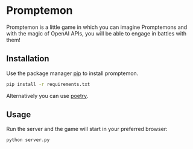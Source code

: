 # Promptemon

Promptemon is a little game in which you can imagine Promptemons and with the magic of OpenAI APIs, you will be able to engage in battles with them!

## Installation

Use the package manager [pip](https://pip.pypa.io/en/stable/) to install promptemon.

```bash
pip install -r requirements.txt
```

Alternatively you can use [poetry](https://python-poetry.org/).

## Usage

Run the server and the game will start in your preferred browser:

```bash
python server.py
```